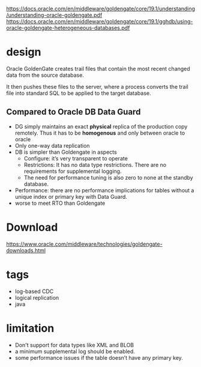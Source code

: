 https://docs.oracle.com/en/middleware/goldengate/core/19.1/understanding/understanding-oracle-goldengate.pdf
https://docs.oracle.com/en/middleware/goldengate/core/19.1/gghdb/using-oracle-goldengate-heterogeneous-databases.pdf

# design
Oracle GoldenGate creates trail files that contain the most recent changed data from the source database.

It then pushes these files to the server, where a process converts the trail file into standard SQL to be applied to the target database.
## Compared to Oracle DB Data Guard
- DG simply maintains an exact **physical** replica of the production copy remotely. Thus it has to be **homogenous** and only between oracle to oracle
- Only one-way data replication
- DB is simpler than Goldengate in aspects
  - Configure: it’s very transparent to operate
  - Restrictions: It has no data type restrictions. There are no requirements for supplemental logging.
  - The need for performance tuning is also zero to none at the standby database.
- Performance: there are no performance implications for tables without a unique index or primary key with Data Guard.
- worse to meet RTO than Goldengate
# Download
https://www.oracle.com/middleware/technologies/goldengate-downloads.html
# tags
- log-based CDC
- logical replication
- java
# limitation
- Don't support for data types like XML and BLOB
- a minimum supplemental log should be enabled.
- some performance issues if the table doesn’t have any primary key.
